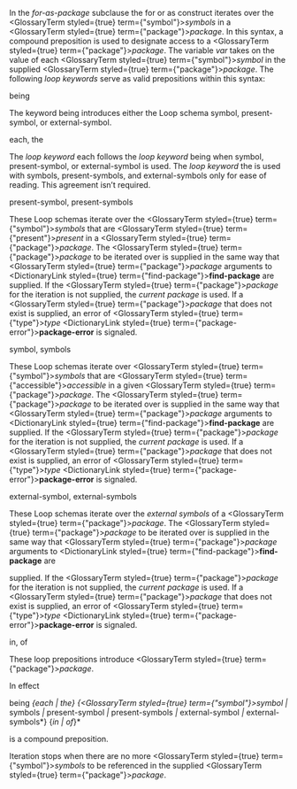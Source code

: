  



In the *for-as-package* subclause the for or as construct iterates over the <GlossaryTerm styled={true} term={"symbol"}><i>symbols</i></GlossaryTerm> in a <GlossaryTerm styled={true} term={"package"}><i>package</i></GlossaryTerm>. In this syntax, a compound preposition is used to designate access to a <GlossaryTerm styled={true} term={"package"}><i>package</i></GlossaryTerm>. The variable *var* takes on the value of each <GlossaryTerm styled={true} term={"symbol"}><i>symbol</i></GlossaryTerm> in the supplied <GlossaryTerm styled={true} term={"package"}><i>package</i></GlossaryTerm>. The following *loop keywords* serve as valid prepositions within this syntax: 



being 



The keyword being introduces either the Loop schema symbol, present-symbol, or external-symbol. 



each, the 



The *loop keyword* each follows the *loop keyword* being when symbol, present-symbol, or external-symbol is used. The *loop keyword* the is used with symbols, present-symbols, and external-symbols only for ease of reading. This agreement isn’t required. 



present-symbol, present-symbols 



These Loop schemas iterate over the <GlossaryTerm styled={true} term={"symbol"}><i>symbols</i></GlossaryTerm> that are <GlossaryTerm styled={true} term={"present"}><i>present</i></GlossaryTerm> in a <GlossaryTerm styled={true} term={"package"}><i>package</i></GlossaryTerm>. The <GlossaryTerm styled={true} term={"package"}><i>package</i></GlossaryTerm> to be iterated over is supplied in the same way that <GlossaryTerm styled={true} term={"package"}><i>package</i></GlossaryTerm> arguments to <DictionaryLink styled={true} term={"find-package"}><b>find-package</b></DictionaryLink> are supplied. If the <GlossaryTerm styled={true} term={"package"}><i>package</i></GlossaryTerm> for the iteration is not supplied, the *current package* is used. If a <GlossaryTerm styled={true} term={"package"}><i>package</i></GlossaryTerm> that does not exist is supplied, an error of <GlossaryTerm styled={true} term={"type"}><i>type</i></GlossaryTerm> <DictionaryLink styled={true} term={"package-error"}><b>package-error</b></DictionaryLink> is signaled. 



symbol, symbols 



These Loop schemas iterate over <GlossaryTerm styled={true} term={"symbol"}><i>symbols</i></GlossaryTerm> that are <GlossaryTerm styled={true} term={"accessible"}><i>accessible</i></GlossaryTerm> in a given <GlossaryTerm styled={true} term={"package"}><i>package</i></GlossaryTerm>. The <GlossaryTerm styled={true} term={"package"}><i>package</i></GlossaryTerm> to be iterated over is supplied in the same way that <GlossaryTerm styled={true} term={"package"}><i>package</i></GlossaryTerm> arguments to <DictionaryLink styled={true} term={"find-package"}><b>find-package</b></DictionaryLink> are supplied. If the <GlossaryTerm styled={true} term={"package"}><i>package</i></GlossaryTerm> for the iteration is not supplied, the *current package* is used. If a <GlossaryTerm styled={true} term={"package"}><i>package</i></GlossaryTerm> that does not exist is supplied, an error of <GlossaryTerm styled={true} term={"type"}><i>type</i></GlossaryTerm> <DictionaryLink styled={true} term={"package-error"}><b>package-error</b></DictionaryLink> is signaled. 



external-symbol, external-symbols 



These Loop schemas iterate over the *external symbols* of a <GlossaryTerm styled={true} term={"package"}><i>package</i></GlossaryTerm>. The <GlossaryTerm styled={true} term={"package"}><i>package</i></GlossaryTerm> to be iterated over is supplied in the same way that <GlossaryTerm styled={true} term={"package"}><i>package</i></GlossaryTerm> arguments to <DictionaryLink styled={true} term={"find-package"}><b>find-package</b></DictionaryLink> are 







 



 



supplied. If the <GlossaryTerm styled={true} term={"package"}><i>package</i></GlossaryTerm> for the iteration is not supplied, the *current package* is used. If a <GlossaryTerm styled={true} term={"package"}><i>package</i></GlossaryTerm> that does not exist is supplied, an error of <GlossaryTerm styled={true} term={"type"}><i>type</i></GlossaryTerm> <DictionaryLink styled={true} term={"package-error"}><b>package-error</b></DictionaryLink> is signaled. 



in, of 



These loop prepositions introduce <GlossaryTerm styled={true} term={"package"}><i>package</i></GlossaryTerm>. 



In effect 



being *\{*each *|* the*\} \{<GlossaryTerm styled={true} term={"symbol"}><i>symbol </i></GlossaryTerm>|* symbols *|* present-symbol *|* present-symbols *|* external-symbol *|* external-symbols*\} \{*in *|* of*\}* 



is a compound preposition. 



Iteration stops when there are no more <GlossaryTerm styled={true} term={"symbol"}><i>symbols</i></GlossaryTerm> to be referenced in the supplied <GlossaryTerm styled={true} term={"package"}><i>package</i></GlossaryTerm>. 